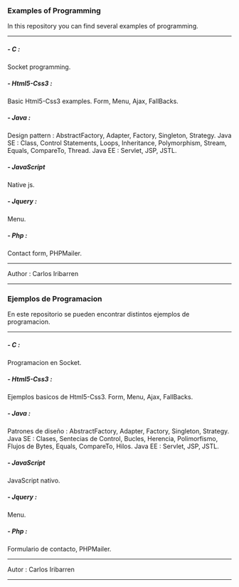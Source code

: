<h3>Examples of Programming</h3>
<p>In this repository you can find several examples of programming. </p>
<hr>
<h5>- C :</h5>
 	Socket programming. 
<h5>- Html5-Css3 :</h5>
	Basic Html5-Css3 examples. Form, Menu, Ajax, FallBacks.
<h5>- Java :</h5>
	Design pattern : AbstractFactory, Adapter, Factory, Singleton, Strategy.
	Java SE : Class, Control Statements, Loops, Inheritance, 
	 	  Polymorphism, Stream, Equals, CompareTo, Thread.
	Java EE : Servlet, JSP, JSTL.
<h5>- JavaScript</h5>
	Native js.
<h5>- Jquery :</h5>
	Menu.
<h5>- Php :</h5> 
	Contact form, PHPMailer.

<hr>
								Author : Carlos Iribarren
<hr>





<h3>Ejemplos de Programacion</h3>
<p>En este repositorio se pueden encontrar distintos ejemplos de programacion. </p>
<hr>
<h5>- C :</h5>
 	Programacion en Socket. 
<h5>- Html5-Css3 :</h5>
	Ejemplos basicos de Html5-Css3. Form, Menu, Ajax, FallBacks.
<h5>- Java :</h5>
	Patrones de diseño : AbstractFactory, Adapter, Factory, Singleton, Strategy.
	Java SE : Clases, Sentecias de Control, Bucles, Herencia, 
		  Polimorfismo, Flujos de Bytes, Equals, CompareTo, Hilos.
	Java EE : Servlet, JSP, JSTL.
<h5>- JavaScript</h5>
	JavaScript nativo.
<h5>- Jquery :</h5>
	Menu.
<h5>- Php :</h5> 
	Formulario de contacto, PHPMailer.

<hr>
								Autor : Carlos Iribarren
<hr>
